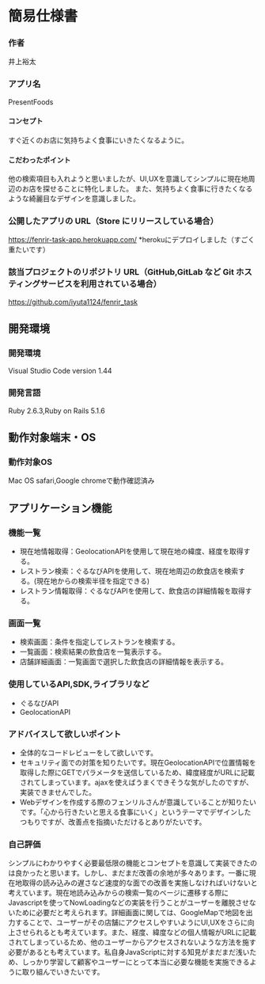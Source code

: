 # 簡易仕様書
### 作者
井上裕太

### アプリ名
PresentFoods

#### コンセプト
すぐ近くのお店に気持ちよく食事にいきたくなるように。

#### こだわったポイント
他の検索項目も入れようと思いましたが、UI,UXを意識してシンプルに現在地周辺のお店を探せることに特化しました。
また、気持ちよく食事に行きたくなるような綺麗目なデザインを意識しました。

### 公開したアプリの URL（Store にリリースしている場合）
https://fenrir-task-app.herokuapp.com/
*herokuにデプロイしました（すごく重たいです）

### 該当プロジェクトのリポジトリ URL（GitHub,GitLab など Git ホスティングサービスを利用されている場合）
https://github.com/iyuta1124/fenrir_task

## 開発環境
### 開発環境
Visual Studio Code version 1.44
### 開発言語
Ruby 2.6.3,Ruby on Rails 5.1.6
## 動作対象端末・OS
### 動作対象OS
Mac OS safari,Google chromeで動作確認済み

## アプリケーション機能

### 機能一覧
- 現在地情報取得：GeolocationAPIを使用して現在地の緯度、経度を取得する。
- レストラン検索：ぐるなびAPIを使用して、現在地周辺の飲食店を検索する。(現在地からの検索半径を指定できる) 
- レストラン情報取得：ぐるなびAPIを使用して、飲食店の詳細情報を取得する。

### 画面一覧
- 検索画面：条件を指定してレストランを検索する。
- 一覧画面：検索結果の飲食店を一覧表示する。
- 店舗詳細画面：一覧画面で選択した飲食店の詳細情報を表示する。

### 使用しているAPI,SDK,ライブラリなど
- ぐるなびAPI
- GeolocationAPI

### アドバイスして欲しいポイント
- 全体的なコードレビューをして欲しいです。
- セキュリティ面での対策を知りたいです。現在GeolocationAPIで位置情報を取得した際にGETでパラメータを送信しているため、緯度経度がURLに記載されてしまっています。ajaxを使えばうまくできそうな気がしたのですが、実装できませんでした。
- Webデザインを作成する際のフェンリルさんが意識していることが知りたいです。「心から行きたいと思える食事にいく」というテーマでデザインしたつもりですが、改善点を指摘いただけるとありがたいです。

### 自己評価
シンプルにわかりやすく必要最低限の機能とコンセプトを意識して実装できたのは良かったと思います。しかし、まだまだ改善の余地が多々あります。一番に現在地取得の読み込みの遅さなど速度的な面での改善を実施しなければいけないと考えています。現在地読み込みからの検索一覧のページに遷移する際にJavascriptを使ってNowLoadingなどの実装を行うことがユーザーを離脱させないために必要だと考えられます。詳細画面に関しては、GoogleMapで地図を出力することで、ユーザーがその店舗にアクセスしやすいようにUI,UXをさらに向上させられるとも考えています。また、経度、緯度などの個人情報がURLに記載されてしまっているため、他のユーザーからアクセスされないような方法を施す必要があるとも考えています。私自身JavaScriptに対する知見がまだまだ浅いため、しっかり学習して顧客やユーザーにとって本当に必要な機能を実施できるように取り組んでいきたいです。
